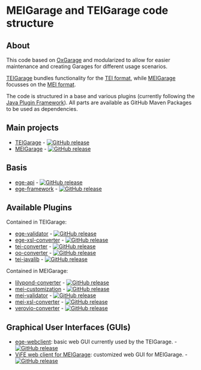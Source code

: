 # MEIGarage and TEIGarage code structure

## About

This code based on [OxGarage](https://github.com/TEIC/oxgarage) and modularized to allow for easier maintenance and creating Garages for different usage scenarios.

[TEIGarage](https://github.com/TEIC/TEIGarage) bundles functionality for the [TEI format](https://tei-c.org/), while [MEIGarage](https://github.com/Edirom/MEIGarage) focusses on the [MEI format](https://music-encoding.org/).

The code is structured in a base and various plugins (currently following the [Java Plugin Framework](http://jpf.sourceforge.net/)). All parts are available as GitHub Maven Packages to be used as dependencies.

## Main projects

* [TEIGarage](https://github.com/TEIC/TEIGarage) - [![GitHub release](https://img.shields.io/github/v/release/TEIC/TEIGarage.svg)](https://github.com/TEIC/TEIGarage/releases)
* [MEIGarage](https://github.com/Edirom/MEIGarage) - [![GitHub release](https://img.shields.io/github/v/release/TEIC/TEIGarage.svg)](https://github.com/TEIC/TEIGarage/releases)

## Basis

* [ege-api](https://github.com/TEIC/ege-api) - [![GitHub release](https://img.shields.io/github/v/release/TEIC/TEIGarage.svg)](https://github.com/TEIC/TEIGarage/releases)
* [ege-framework](https://github.com/TEIC/ege-framework) - [![GitHub release](https://img.shields.io/github/v/release/TEIC/TEIGarage.svg)](https://github.com/TEIC/TEIGarage/releases)

## Available Plugins

Contained in TEIGarage:

* [ege-validator](https://github.com/TEIC/ege-validator) - [![GitHub release](https://img.shields.io/github/v/release/TEIC/TEIGarage.svg)](https://github.com/TEIC/TEIGarage/releases)
* [ege-xsl-converter](https://github.com/TEIC/ege-xsl-converter) - [![GitHub release](https://img.shields.io/github/v/release/TEIC/ege-xsl-converter.svg)](https://github.com/TEIC/ege-xsl-converter/releases)
* [tei-converter](https://github.com/TEIC/tei-converter) - [![GitHub release](https://img.shields.io/github/v/release/TEIC/tei-converter.svg)](https://github.com/TEIC/tei-converter/releases)
* [oo-converter](https://github.com/TEIC/oo-converter) - [![GitHub release](https://img.shields.io/github/v/release/TEIC/oo-converter.svg)](https://github.com/TEIC/oo-converter/releases)
* [tei-javalib](https://github.com/TEIC/tei-javalib) - [![GitHub release](https://img.shields.io/github/v/release/TEIC/tei-javalib.svg)](https://github.com/TEIC/tei-javalib/releases)

Contained in MEIGarage:

* [lilypond-converter](https://github.com/Edirom/lilypond-converter) - [![GitHub release](https://img.shields.io/github/v/release/Edirom/lilypond-converter.svg)](https://github.com/Edirom/lilypond-converter/releases)
* [mei-customization](https://github.com/Edirom/mei-customization) - [![GitHub release](https://img.shields.io/github/v/release/Edirom/mei-customization.svg)](https://github.com/Edirom/mei-customization/releases)
* [mei-validator](https://github.com/Edirom/mei-validator) - [![GitHub release](https://img.shields.io/github/v/release/Edirom/mei-validator.svg)](https://github.com/Edirom/mei-validator/releases)
* [mei-xsl-converter](https://github.com/Edirom/mei-xsl-converter) - [![GitHub release](https://img.shields.io/github/v/release/Edirom/mei-xsl-converter.svg)](https://github.com/Edirom/mei-xsl-converter/releases)
* [verovio-converter](https://github.com/Edirom/verovio-converter) - [![GitHub release](https://img.shields.io/github/v/release/Edirom/verovio-converter.svg)](https://github.com/Edirom/verovio-converter/releases)

## Graphical User Interfaces (GUIs)

* [ege-webclient](https://github.com/TEIC/ege-webclient): basic web GUI currently used by the TEIGarage.  - [![GitHub release](https://img.shields.io/github/v/release/TEIC/ege-webclient.svg)](https://github.com/TEIC/ege-webclient/releases)
* [ViFE web client for MEIGarage](https://github.com/Edirom/vife-meigarage-webclient): customized web GUI for MEIGarage.  - [![GitHub release](https://img.shields.io/github/v/release/Edirom/vife-meigarage-webclient.svg)](https://github.com/Edirom/vife-meigarage-webclient/releases)

